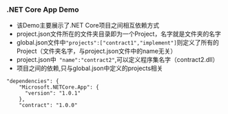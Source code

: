 ### .NET Core App Demo
* 该Demo主要展示了.NET Core项目之间相互依赖方式
* project.json文件所在的文件夹目录即为一个Project，名字就是文件夹的名字
* global.json文件中`"projects":["contract1","implement"]`则定义了所有的Project（文件夹名字，与project.json文件中的name无关）
* project.json中` "name":"contract2"`,可以定义程序集名字（contract2.dll）
* 项目之间的依赖,只与global.json中定义的projects相关
```
"dependencies": {
    "Microsoft.NETCore.App": {
      "version": "1.0.1"
    },
    "contract": "1.0.0"
```